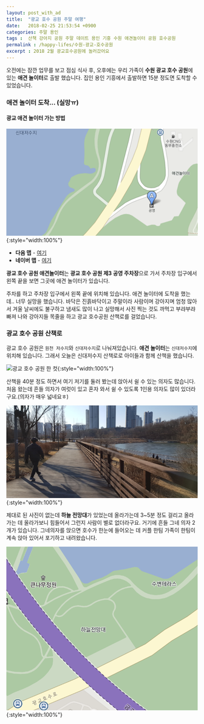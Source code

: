 ```yaml
---
layout: post_with_ad
title:  "광교 호수 공원 주말 여행"
date:   2018-02-25 21:53:54 +0900
categories: 주말 용인
tags :  산책 강아지 공원 주말 데이트 용인 기흥 수원 애견놀이터 공원 호수공원
permalink : /happy-lifes/수원-광교-호수공원
excerpt : 2018 2월 광교호수공원에 놀러갔어요
---
```


<!-- 광고 애견 놀이터 -> 실망 -> 광교호수공원 산책 -> 애견 카페 -> 집 가는길 -> The 돈가스 -> 귀가 -->

오전에는 잠깐 업무를 보고 점심 식사 후, 오후에는 우리 가족이 **수원 광교 호수 공원**에 있는 **애견 놀이터**로 출발 했습니다. 집인 용인 기흥에서 출발하면 15분 정도면 도착할 수 있었습니다.

### 애견 놀이터 도착... (실망ㅠ)

#### 광교 애견 놀이터 가는 방법

![광교애견놀이터 위치](/images/weekends/2018-02-26-map-dog-park.png){:style="width:100%"}

+ **다음 맵** - [여기](http://dmaps.kr/85xhj)
+ **네이버 맵** - [여기](http://naver.me/xwbWrm5G) 

**광교 호수 공원 애견놀이터**는 **광교 호수 공원 제3 공영 주차장**으로 가서 주차장 입구에서 왼쪽 끝을 보면 그곳에 애견 놀이터가 있습니다.

주차를 하고 주차장 입구에서 왼쪽 끝에 위치해 있습니다.
애견 놀이터에 도착을 했는데.. 너무 실망을 했습니다. 바닥은 진흙바닥이고 주말이라 사람이며 강아지며 엄청 많아서 겨울 날씨에도 불구하고 냄새도 많이 나고 실망해서 사진 찍는 것도 까먹고 부랴부랴 빠져 나와 강아지들 목줄을 하고 광교 호수공원 산책로를 걸었습니다.

### 광교 호수 공원 산책로

광교 호수 공원은 `원천 저수지`와 `신대저수지`로 나눠져있습니다. **애견 놀이터**는 `신대저수지`에 위치해 있습니다. 그래서 오늘은 신대저수지 산책로로 아이들과 함께 산책을 했습니다.

![광교 호수 공원 한 컷](/images/weekends/20180225_160839.jpg){:style="width:100%"}

산책을 40분 정도 하면서 여기 저기를 둘러 봤는데 앉아서 쉴 수 있는 의자도 많습니다. 처음 왔는데 흔들 의자가 여럿이 있고 혼자 와서 쉴 수 있도록 1인용 의자도 많이 있더라구요.(의자가 매우 넓네요ㅎ)

![광교 호수 공원 한 컷](/images/weekends/20180225_160855.jpg){:style="width:100%"}

제대로 된 사진이 없는데 **하늘 전망대**가 있었는데 올라가는데 3~5분 정도 걸리고 올라가는 데 올라가보니 힘들어서 그런지 사람이 별로 없더라구요. 거기에 흔들 그네 의자 2개가 있습니다. 그네의자를 앉으면 호수가 한눈에 들어오는 데 커플 한팀 가족이 한팀이 계속 앉아 있어서 포기하고 내려왔습니다.

![광교 호수 공원 한 컷](/images/weekends/2018-02-26-sky.png){:style="width:100%"}